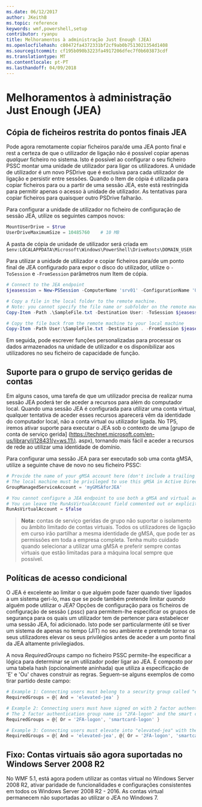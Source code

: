 ```yaml
---
ms.date: 06/12/2017
author: JKeithB
ms.topic: reference
keywords: wmf,powershell,setup
contributor: ryanpu
title: Melhoramentos à administração Just Enough (JEA)
ms.openlocfilehash: c80472fa4372331bf2cf9ab0b7513021354d1408
ms.sourcegitcommit: cf195b090b3223fa4917206dfec7f0b603873cdf
ms.translationtype: MT
ms.contentlocale: pt-PT
ms.lasthandoff: 04/09/2018
---
```

# <a name="improvements-to-just-enough-administration-jea"></a>Melhoramentos à administração Just Enough (JEA)

## <a name="constrained-file-copy-tofrom-jea-endpoints"></a>Cópia de ficheiros restrita do pontos finais JEA

Pode agora remotamente copiar ficheiros para/de uma JEA ponto final e rest a certeza de que o utilizador de ligação não é possível copiar apenas *qualquer* ficheiro no sistema.
Isto é possível ao configurar o seu ficheiro PSSC montar uma unidade de utilizador para ligar os utilizadores.
A unidade de utilizador é um novo PSDrive que é exclusiva para cada utilizador de ligação e persistir entre sessões.
Quando o Item de cópia é utilizada para copiar ficheiros para ou a partir de uma sessão JEA, este está restringida para permitir apenas o acesso à unidade de utilizador.
As tentativas para copiar ficheiros para quaisquer outro PSDrive falharão.

Para configurar a unidade de utilizador no ficheiro de configuração de sessão JEA, utilize os seguintes campos novos:

```powershell
MountUserDrive = $true
UserDriveMaximumSize = 10485760    # 10 MB
```

A pasta de cópia de unidade de utilizador será criada em `$env:LOCALAPPDATA\Microsoft\Windows\PowerShell\DriveRoots\DOMAIN_USER`

Para utilizar a unidade de utilizador e copiar ficheiros para/de um ponto final de JEA configurado para expor o disco do utilizador, utilize o `-ToSession` e `-FromSession` parâmetros num Item de cópia.

```powershell
# Connect to the JEA endpoint
$jeasession = New-PSSession -ComputerName 'srv01' -ConfigurationName 'UserDemo'

# Copy a file in the local folder to the remote machine.
# Note: you cannot specify the file name or subfolder on the remote machine. You must exactly type "User:"
Copy-Item -Path .\SampleFile.txt -Destination User: -ToSession $jeasession

# Copy the file back from the remote machine to your local machine
Copy-Item -Path User:\SampleFile.txt -Destination . -FromSession $jeasession
```

Em seguida, pode escrever funções personalizadas para processar os dados armazenados na unidade de utilizador e os disponibilizar aos utilizadores no seu ficheiro de capacidade de função.

## <a name="support-for-group-managed-service-accounts"></a>Suporte para o grupo de serviço geridas de contas

Em alguns casos, uma tarefa de que um utilizador precisa de realizar numa sessão JEA poderá ter de aceder a recursos para além do computador local.
Quando uma sessão JEA é configurada para utilizar uma conta virtual, qualquer tentativa de aceder esses recursos aparecerá vêm da identidade do computador local, não a conta virtual ou utilizador ligada.
No TP5, iremos ativar suporte para executar o JEA sob o contexto de uma [grupo de conta de serviço gerida] (https://technet.microsoft.com/en-us/library/jj128431(v=ws.11\). aspx), tornando mais fácil e aceder a recursos de rede ao utilizar uma identidade de domínio.

Para configurar uma sessão JEA para ser executado sob uma conta gMSA, utilize a seguinte chave de novo no seu ficheiro PSSC:

```powershell
# Provide the name of your gMSA account here (don't include a trailing $)
# The local machine must be privileged to use this gMSA in Active Directory
GroupManagedServiceAccount = 'myGMSAforJEA'

# You cannot configure a JEA endpoint to use both a gMSA and virtual account
# You can leave the RunAsVirtualAccount field commented out or explicitly set it to false
RunAsVirtualAccount = $false
```

> **Nota:** contas de serviço geridas de grupo não suportar o isolamento ou âmbito limitado de contas virtuais.
> Todos os utilizadores de ligação em curso irão partilhar a mesma identidade de gMSA, que pode ter as permissões em toda a empresa completa.
> Tenha muito cuidado quando selecionar a utilizar uma gMSA e preferir sempre contas virtuais que estão limitadas para a máquina local sempre que possível.

## <a name="conditional-access-policies"></a>Políticas de acesso condicional

O JEA é excelente ao limitar o que alguém pode fazer quando tiver ligados a um sistema geri-lo, mas que se pode também pretende limitar *quando* alguém pode utilizar o JEA?
Opções de configuração para os ficheiros de configuração de sessão (.pssc) para permitem-lhe especificar os grupos de segurança para os quais um utilizador tem de pertencer para estabelecer uma sessão JEA, foi adicionado.
Isto pode ser particularmente útil se tiver um sistema de apenas no tempo (JIT) no seu ambiente e pretende tornar os seus utilizadores elevar os seus privilégios antes de aceder a um ponto final da JEA altamente privilegiados.

A nova *RequiredGroups* campo no ficheiro PSSC permite-lhe especificar a lógica para determinar se um utilizador poder ligar ao JEA.
É composto por uma tabela hash (opcionalmente aninhada) que utiliza a especificação de 'E' e 'Ou' chaves construir as regras.
Seguem-se alguns exemplos de como tirar partido deste campo:

```powershell
# Example 1: Connecting users must belong to a security group called "elevated-jea"
RequiredGroups = @{ And = 'elevated-jea' }

# Example 2: Connecting users must have signed on with 2 factor authentication or a smart card
# The 2 factor authentication group name is "2FA-logon" and the smart card group name is "smartcard-logon"
RequiredGroups = @{ Or = '2FA-logon', 'smartcard-logon' }

# Example 3: Connecting users must elevate into "elevated-jea" with their JIT system and have logged on with 2FA or a smart card
RequiredGroups = @{ And = 'elevated-jea', @{ Or = '2FA-logon', 'smartcard-logon' }}
```

## <a name="fixed-virtual-accounts-are-now-supported-on-windows-server-2008-r2"></a>Fixo: Contas virtuais são agora suportadas no Windows Server 2008 R2
No WMF 5.1, está agora podem utilizar as contas virtual no Windows Server 2008 R2, ativar paridade de funcionalidades e configurações consistentes em todos os Windows Server 2008 R2 - 2016.
As contas virtual permanecem não suportadas ao utilizar o JEA no Windows 7.